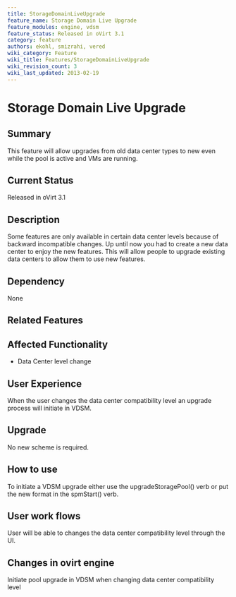 ```yaml
---
title: StorageDomainLiveUpgrade
feature_name: Storage Domain Live Upgrade
feature_modules: engine, vdsm
feature_status: Released in oVirt 3.1
category: feature
authors: ekohl, smizrahi, vered
wiki_category: Feature
wiki_title: Features/StorageDomainLiveUpgrade
wiki_revision_count: 3
wiki_last_updated: 2013-02-19
---
```


# Storage Domain Live Upgrade

## Summary

This feature will allow upgrades from old data center types to new even while the pool is active and VMs are running.

## Current Status

Released in oVirt 3.1

## Description

Some features are only available in certain data center levels because of backward incompatible changes. Up until now you had to create a new data center to enjoy the new features. This will allow people to upgrade existing data centers to allow them to use new features.

## Dependency

None

## Related Features

## Affected Functionality

*   Data Center level change

## User Experience

When the user changes the data center compatibility level an upgrade process will initiate in VDSM.

## Upgrade

No new scheme is required.

## How to use

To initiate a VDSM upgrade either use the upgradeStoragePool() verb or put the new format in the spmStart() verb.

## User work flows

User will be able to changes the data center compatibility level through the UI.

## Changes in ovirt engine

Initiate pool upgrade in VDSM when changing data center compatibility level

